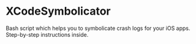 # XCodeSymbolicator
Bash script which helps you to symbolicate crash logs for your iOS apps. Step-by-step instructions inside.
